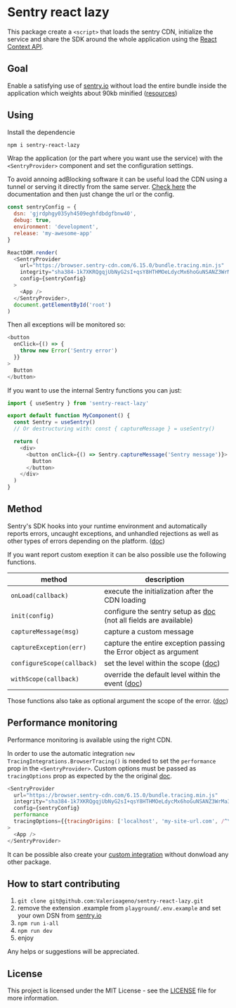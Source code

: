 # Sentry react lazy

This package create a `<script>` that loads the sentry CDN,
initialize the service and share the SDK around the whole application using the [React Context API](https://reactjs.org/docs/context.html).

## Goal

Enable a satisfying use of [sentry.io](https://sentry.io/welcome/) without load the
entire bundle inside the application which weights about 90kb
minified ([resources](https://bundlephobia.com/package/@sentry/react@6.15.0))

## Using

Install the dependencie

```bash
npm i sentry-react-lazy
```

Wrap the application (or the part where you want use the service) with the `<SentryProvider>` component and
set the configuration settings.

To avoid annoing adBlocking software it can be useful load the CDN
using a tunnel or serving it directly from the same server.
[Check here](https://docs.sentry.io/platforms/javascript/guides/react/troubleshooting/)
the documentation and then just change the url or the config.

```javascript
const sentryConfig = {
  dsn: 'gjrdphgy035yh4509eghfdbdgfbnw40',
  debug: true,
  environment: 'development',
  release: 'my-awesome-app'
}

ReactDOM.render(
  <SentryProvider
    url="https://browser.sentry-cdn.com/6.15.0/bundle.tracing.min.js"
    integrity="sha384-1k7XKRQgqjUbNyG2sI+qsY8HTHMOeLdycMx6hoGuNSANZ3WrMa3LXkr+M4t+SIpF"
    config={sentryConfig}
  >
    <App />
  </SentryProvider>,
  document.getElementById('root')
)
```

Then all exceptions will be monitored so:

```javascript
<button
  onClick={() => {
    throw new Error('Sentry error')
  }}
>
  Button
</button>
```

If you want to use the internal Sentry functions you can just:

```javascript
import { useSentry } from 'sentry-react-lazy'

export default function MyComponent() {
  const Sentry = useSentry()
  // Or destructuring with: const { captureMessage } = useSentry()

  return (
    <div>
      <button onClick={() => Sentry.captureMessage('Sentry message')}>
        Button
      </button>
    </div>
  )
}
```

## Method

Sentry's SDK hooks into your runtime environment and automatically
reports errors, uncaught exceptions, and unhandled rejections as well
as other types of errors depending on the platform. ([doc](https://docs.sentry.io/platforms/javascript/usage/))

If you want report custom exeption it can be also possible use the following functions.

| method     | description      |
| -------------------------- | -- |
| `onLoad(callback)`         | execute the initialization after the CDN loading  |
| `init(config)`             | configure the sentry setup as [doc](https://docs.sentry.io/platforms/javascript/configuration/) (not all fields are available) |
| `captureMessage(msg)`  | capture a custom message    |
| `captureException(err)`| capture the entire exception passing the Error object as argument   |
| `configureScope(callback)`| set the level within the scope ([doc](https://docs.sentry.io/platforms/javascript/usage/set-level/))|
| `withScope(callback)` | override the default level within the event ([doc](https://docs.sentry.io/platforms/javascript/usage/set-level/)) |

Those functions also take as optional argument the scope of the error. ([doc](https://docs.sentry.io/platforms/javascript/usage/set-level/))

## Performance monitoring

Performance monitoring is available using the right CDN.

In order to use the automatic integration `new TracingIntegrations.BrowserTracing()` is needed to set the `performance`
prop in the `<SentryProvider>`. Custom options must be passed as `tracingOptions` prop as expected by the the original
[doc](https://docs.sentry.io/platforms/javascript/performance/instrumentation/automatic-instrumentation/#configuration-options).

```javascript
<SentryProvider
  url="https://browser.sentry-cdn.com/6.15.0/bundle.tracing.min.js"
  integrity="sha384-1k7XKRQgqjUbNyG2sI+qsY8HTHMOeLdycMx6hoGuNSANZ3WrMa3LXkr+M4t+SIpF"
  config={sentryConfig}
  performance
  tracingOptions={{tracingOrigins: ['localhost', 'my-site-url.com', /^\//]}}
>
  <App />
</SentryProvider>
```

It can be possible also create your [custom integration](https://docs.sentry.io/platforms/javascript/performance/instrumentation/custom-instrumentation/)
without donwload any other package.

## How to start contributing

1. `git clone git@github.com:Valerioageno/sentry-react-lazy.git`
2. remove the extension .example from `playground/.env.example` and set your own DSN from [sentry.io](https://sentry.io)
3. `npm run i-all`
4. `npm run dev`
5. enjoy

Any helps or suggestions will be appreciated.

## License

This project is licensed under the MIT License - see the [LICENSE](LICENSE) file for more information.
